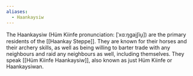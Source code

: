 ```yaml
---
aliases:
  - Haankaysiw
---
```

The Haankaysiw (Hüm Kiinfe pronunciation: \[ˈxɑːŋgai̯ʃiu̯]) are the primary residents of the [[Haankay Steppe]]. They are known for their horses and their archery skills, as well as being willing to barter trade with any neighbours and raid any neighbours as well, including themselves. They speak [[Hüm Kiinfe Haankaysiw]], also known as just Hüm Kiinfe or Haankaysiwan. 